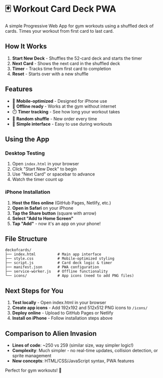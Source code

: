 # 🃏 Workout Card Deck PWA

A simple Progressive Web App for gym workouts using a shuffled deck of cards. Times your workout from first card to last card.

## How It Works
1. **Start New Deck** - Shuffles the 52-card deck and starts the timer
2. **Next Card** - Shows the next card in the shuffled deck
3. **Timer** - Tracks time from first card to completion
4. **Reset** - Starts over with a new shuffle

## Features
- 📱 **Mobile-optimized** - Designed for iPhone use
- 🏃 **Offline ready** - Works at the gym without internet
- ⏱️ **Timer tracking** - See how long your workout takes
- 🎲 **Random shuffle** - New order every time
- 🎯 **Simple interface** - Easy to use during workouts

## Using the App

### Desktop Testing
1. Open `index.html` in your browser
2. Click "Start New Deck" to begin
3. Use "Next Card" or spacebar to advance
4. Watch the timer count up

### iPhone Installation
1. **Host the files online** (GitHub Pages, Netlify, etc.)
2. **Open in Safari** on your iPhone
3. **Tap the Share button** (square with arrow)
4. **Select "Add to Home Screen"**
5. **Tap "Add"** - now it's an app on your phone!

## File Structure
```
deckofcards/
├── index.html          # Main app interface
├── style.css           # Mobile-optimized styling  
├── script.js           # Card deck logic & timer
├── manifest.json       # PWA configuration
├── service-worker.js   # Offline functionality
└── icons/              # App icons (need to add PNG files)
```

## Next Steps for You
1. **Test locally** - Open index.html in your browser
2. **Create app icons** - Add 192x192 and 512x512 PNG icons to `/icons/`
3. **Deploy online** - Upload to GitHub Pages or Netlify
4. **Install on iPhone** - Follow installation steps above

## Comparison to Alien Invasion
- **Lines of code**: ~250 vs 259 (similar size, way simpler logic!)
- **Complexity**: Much simpler - no real-time updates, collision detection, or sprite management
- **New concepts**: HTML/CSS/JavaScript syntax, PWA features

Perfect for gym workouts! 💪 